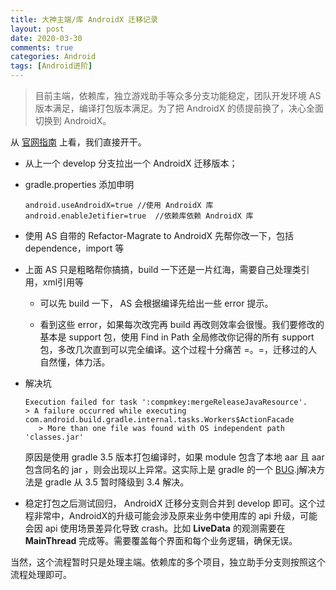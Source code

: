 ```yaml
---
title: 大神主端/库 AndroidX 迁移记录
layout: post
date: 2020-03-30
comments: true
categories: Android
tags: [Android进阶] 
---
```


> 目前主端，依赖库，独立游戏助手等众多分支功能稳定，团队开发环境 AS 版本满足，编译打包版本满足。为了把 AndroidX 的债提前换了，决心全面切换到 AndroidX。


从 [官网指南](https://developer.android.google.cn/jetpack/androidx/migrate?hl=zh-cn) 上看，我们直接开干。


* 从上一个 develop 分支拉出一个 AndroidX 迁移版本；
* gradle.properties 添加申明

	```
	android.useAndroidX=true //使用 AndroidX 库
	android.enableJetifier=true  //依赖库依赖 AndroidX 库
	```

* 使用 AS 自带的 Refactor-Magrate to AndroidX 先帮你改一下，包括 dependence，import 等

* 上面 AS 只是粗略帮你搞搞，build 一下还是一片红海，需要自己处理类引用，xml引用等

    * 可以先 build 一下， AS 会根据编译先给出一些 error 提示。

    * 看到这些 error，如果每次改完再 build 再改则效率会很慢。我们要修改的基本是 support 包，使用 Find in Path 全局修改你记得的所有 support 包，多改几次直到可以完全编译。这个过程十分痛苦 =。=，迁移过的人自然懂，体力活。

* 解决坑

	```
	Execution failed for task ':compmkey:mergeReleaseJavaResource'.
	> A failure occurred while executing com.android.build.gradle.internal.tasks.Workers$ActionFacade
	   > More than one file was found with OS independent path 'classes.jar'
	```
	原因是使用 gradle 3.5 版本打包编译时，如果 module 包含了本地 aar 且 aar 包含同名的 jar ，则会出现以上异常。这实际上是 gradle 的一个 [BUG](https://github.com/gradle/gradle/issues/10882).j解决方法是 gradle 从 3.5 暂时降级到 3.4 解决。

* 稳定打包之后测试回归， AndroidX 迁移分支则合并到 develop 即可。这个过程非常中，AndroidX的升级可能会涉及原来业务中使用库的 api 升级，可能会因 api 使用场景差异化导致 crash。比如 **LiveData** 的观测需要在 **MainThread** 完成等。需要覆盖每个界面和每个业务逻辑，确保无误。



当然，这个流程暂时只是处理主端。依赖库的多个项目，独立助手分支则按照这个流程处理即可。



    

                                